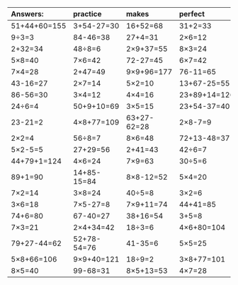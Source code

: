 | Answers: | practice | makes | perfect | ! |
| :--- | :--- | :--- | :--- | :--- |
| 51+44+60=155 | 3+54-27=30 | 16+52=68 | 31+2=33 | 8×5+96=136 | 
| 9÷3=3 | 84-46=38 | 27+4=31 | 2×6=12 | 2×8-8=8 | 
| 2+32=34 | 48÷8=6 | 2×9+37=55 | 8×3=24 | 65+68+23=156 | 
| 5×8=40 | 7×6=42 | 72-27=45 | 6×7=42 | 7×7=49 | 
| 7×4=28 | 2+47=49 | 9×9+96=177 | 76-11=65 | 10+22=32 | 
| 43-16=27 | 2×7=14 | 5×2=10 | 13+67-25=55 | 1+77=78 | 
| 86-56=30 | 3×4=12 | 4×4=16 | 23+89+14=126 | 10÷2=5 | 
| 24÷6=4 | 50+9+10=69 | 3×5=15 | 23+54-37=40 | 56-9=47 | 
| 23-21=2 | 4×8+77=109 | 63+27-62=28 | 2×8-7=9 | 36+67-87=16 | 
| 2×2=4 | 56÷8=7 | 8×6=48 | 72+13-48=37 | 62+36=98 | 
| 5×2-5=5 | 27+29=56 | 2+41=43 | 42÷6=7 | 85+11=96 | 
| 44+79+1=124 | 4×6=24 | 7×9=63 | 30÷5=6 | 8×8=64 | 
| 89+1=90 | 14+85-15=84 | 8×8-12=52 | 5×4=20 | 29+56+75=160 | 
| 7×2=14 | 3×8=24 | 40÷5=8 | 3×2=6 | 2×9=18 | 
| 3×6=18 | 7×5-27=8 | 7×9+11=74 | 44+41=85 | 95-70=25 | 
| 74+6=80 | 67-40=27 | 38+16=54 | 3+5=8 | 51+36=87 | 
| 7×3=21 | 2×4+34=42 | 18÷3=6 | 4×6+80=104 | 4+14-15=3 | 
| 79+27-44=62 | 52+78-54=76 | 41-35=6 | 5×5=25 | 5×2+32=42 | 
| 5×8+66=106 | 9×9+40=121 | 18÷9=2 | 3×8+77=101 | 5×2-8=2 | 
| 8×5=40 | 99-68=31 | 8×5+13=53 | 4×7=28 | 31+13=44 | 
